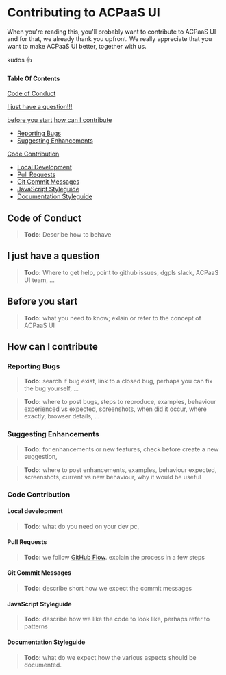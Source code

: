 # Contributing to ACPaaS UI

When you're reading this, you'll probably want to contribute to ACPaaS UI and for that, we already thank you upfront. We really appreciate that you want to make ACPaaS UI better, together with us. 

kudos :+1: 

#### Table Of Contents

[Code of Conduct](#code-of-conduct)

[I just have a question!!!](#i-just-have-a-question)

[before you start](#before-you-start)
[how can I contribute](#how-can-i-contribute)
  * [Reporting Bugs](#reporting-bugs)
  * [Suggesting Enhancements](#suggesting-enhancements)

[Code Contribution](#code-contribution)
  * [Local Development](#code-contribution)
  * [Pull Requests](#code-contribution)
  * [Git Commit Messages](#git-commit-messages)
  * [JavaScript Styleguide](#javascript-styleguide)
  * [Documentation Styleguide](#documentation-styleguide)


## Code of Conduct
> **Todo:** Describe how to behave

## I just have a question
> **Todo:** Where to get help, point to github issues, dgpls slack, ACPaaS UI team, ...


## Before you start
> **Todo:** what you need to know; exlain or refer to the concept of ACPaaS UI

## How can I contribute

### Reporting Bugs
> **Todo:** search if bug exist, link to a closed bug, perhaps you can fix the bug yourself, ...

> **Todo:** where to post bugs, steps to reproduce, examples, behaviour experienced vs expected, screenshots, when did it occur, where exactly, browser details, ...

### Suggesting Enhancements
> **Todo:** for enhancements or new features, check before create a new suggestion, 

> **Todo:** where to post enhancements, examples, behaviour expected, screenshots, current vs new behaviour, why it would be useful


### Code Contribution

#### Local development
> **Todo:** what do you need on your dev pc, 

#### Pull Requests
> **Todo:** we follow [GitHub Flow](https://guides.github.com/introduction/flow/). explain the process in a few steps

#### Git Commit Messages
> **Todo:** describe short how we expect the commit messages

#### JavaScript Styleguide
> **Todo:** describe how we like the code to look like, perhaps refer to patterns
 
#### Documentation Styleguide
> **Todo:** what do we expect how the various aspects should be  documented.

